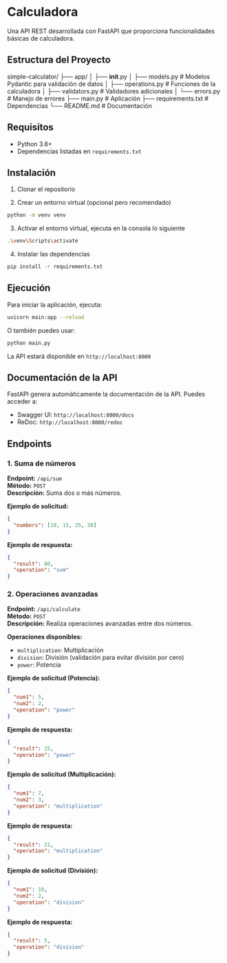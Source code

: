 # Calculadora 

Una API REST desarrollada con FastAPI que proporciona funcionalidades básicas de calculadora.

## Estructura del Proyecto

simple-calculator/
├── app/
│   ├── __init__.py
│   ├── models.py       # Modelos Pydantic para validación de datos
│   ├── operations.py   # Funciones de la calculadora
│   ├── validators.py   # Validadores adicionales
│   └── errors.py       # Manejo de errores
├── main.py             # Aplicación
├── requirements.txt    # Dependencias
└── README.md           # Documentación

## Requisitos

- Python 3.8+
- Dependencias listadas en `requirements.txt`

## Instalación

1. Clonar el repositorio 

2. Crear un entorno virtual (opcional pero recomendado)
```bash
python -m venv venv
```

3. Activar el entorno virtual, ejecuta en la consola lo siguiente 
```bash
.\venv\Scripts\activate
```

4. Instalar las dependencias
```bash
pip install -r requirements.txt
```

## Ejecución

Para iniciar la aplicación, ejecuta:
```bash
uvicorn main:app --reload
```

O también puedes usar:
```bash
python main.py
```

La API estará disponible en `http://localhost:8000`

## Documentación de la API

FastAPI genera automáticamente la documentación de la API. Puedes acceder a:
- Swagger UI: `http://localhost:8000/docs`
- ReDoc: `http://localhost:8000/redoc`

## Endpoints

### 1. Suma de números

**Endpoint:** `/api/sum`  
**Método:** `POST`  
**Descripción:** Suma dos o más números.

**Ejemplo de solicitud:**
```json
{
  "numbers": [10, 15, 25, 30]
}
```

**Ejemplo de respuesta:**
```json
{
  "result": 80,
  "operation": "sum"
}
```

### 2. Operaciones avanzadas

**Endpoint:** `/api/calculate`  
**Método:** `POST`  
**Descripción:** Realiza operaciones avanzadas entre dos números.

**Operaciones disponibles:**
- `multiplication`: Multiplicación
- `division`: División (validación para evitar división por cero)
- `power`: Potencia

**Ejemplo de solicitud (Potencia):**
```json
{
  "num1": 5,
  "num2": 2,
  "operation": "power"
}
```

**Ejemplo de respuesta:**
```json
{
  "result": 25,
  "operation": "power"
}
```

**Ejemplo de solicitud (Multiplicación):**
```json
{
  "num1": 7,
  "num2": 3,
  "operation": "multiplication"
}
```

**Ejemplo de respuesta:**
```json
{
  "result": 21,
  "operation": "multiplication"
}
```

**Ejemplo de solicitud (División):**
```json
{
  "num1": 10,
  "num2": 2,
  "operation": "division"
}
```

**Ejemplo de respuesta:**
```json
{
  "result": 5,
  "operation": "division"
}
```